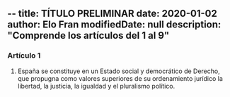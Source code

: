 --
title: TÍTULO PRELIMINAR
date: 2020-01-02
author: Elo Fran
modifiedDate: null
description: "Comprende los artículos del 1 al 9"
---

### Artículo 1
1. España se constituye en un Estado social y democrático de Derecho, que propugna como valores superiores de su ordenamiento jurídico la libertad, la justicia, la igualdad y el pluralismo político.